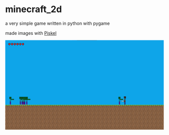 # minecraft_2d

a very simple game written in python with pygame

made images with [Piskel](https://www.piskelapp.com/)

![screen shot](./screenshots/screen_shot.png)
